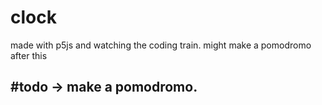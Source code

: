 # clock
made with p5js and watching the coding train.
might make a pomodromo after this
 ## #todo -> make a pomodromo.